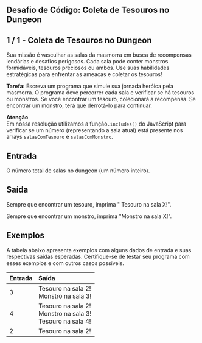 Desafio de Código: Coleta de Tesouros no Dungeon
------------------------------------------------
1 / 1 - Coleta de Tesouros no Dungeon
-------------------------------------

Sua missão é vasculhar as salas da masmorra em busca de recompensas lendárias e desafios perigosos. Cada sala pode
conter monstros formidáveis, tesouros preciosos ou ambos. Use suas habilidades estratégicas para enfrentar as ameaças e
coletar os tesouros!

**Tarefa:** Escreva um programa que simule sua jornada heróica pela masmorra. O programa deve percorrer cada sala e
verificar se há tesouros ou monstros. Se você encontrar um tesouro, colecionará a recompensa. Se encontrar um monstro,
terá que derrotá-lo para continuar.

**Atenção**  
Em nossa resolução utilizamos a função`.includes()` do JavaScript para verificar se um número (representando a sala
atual) está presente nos arrays `salasComTesouro` e `salasComMonstro`.

Entrada
-------

O número total de salas no dungeon (um número inteiro).

Saída
-----

Sempre que encontrar um tesouro, imprima " Tesouro na sala X!".

Sempre que encontrar um monstro, imprima "Monstro na sala X!".

Exemplos
--------

A tabela abaixo apresenta exemplos com alguns dados de entrada e suas respectivas saídas esperadas. Certifique-se de
testar seu programa com esses exemplos e com outros casos possíveis.

| **Entrada** | **Saída**                                                      |
|:------------|:---------------------------------------------------------------|
| 3           | Tesouro na sala 2!<br>Monstro na sala 3!                       |
| 4           | Tesouro na sala 2!<br>Monstro na sala 3!<br>Tesouro na sala 4! |
| 2           | Tesouro na sala 2!                                             |
